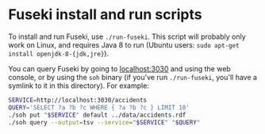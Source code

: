 # Fuseki install and run scripts

To install and run Fuseki, use `./run-fuseki`. This script will probably only
work on Linux, and requires Java 8 to run (Ubuntu users: `sudo apt-get install
openjdk-8-{jdk,jre}`).

You can query Fuseki by going to [localhost:3030](http://localhost:3030/) and
using the web console, or by using the `soh` binary (if you've run
`./run-fuseki`, you'll have a symlink to it in this directory). For example:

```sh
SERVICE=http://localhost:3030/accidents
QUERY='SELECT ?a ?b ?c WHERE { ?a ?b ?c } LIMIT 10'
./soh put "$SERVICE" default ../data/accidents.rdf
./soh query --output=tsv --service="$SERVICE" "$QUERY"
```

